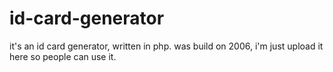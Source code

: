id-card-generator
=================

it's an id card generator, written in php. was build on 2006, i'm just upload it here so people can use it.
